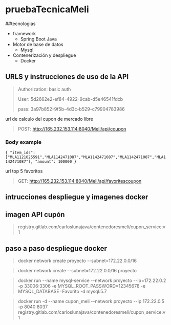 # pruebaTecnicaMeli
##tecnologias

* framework
  * Spring Boot Java
* Motor de base de datos
  * Mysql
* Contenerización y despliegue
  * Docker

## URLS y instrucciones de uso de la API

> Authorization: basic auth
> 
> User: 5d2662e2-ef84-4922-9cab-d5e46541fdcb
> 
> pass: 3a97b852-9f5b-4d3c-b529-c79904783986

url de calculo del cupon de mercado libre 
> POST: http://165.232.153.114:8040/Meli/api/coupon
### Body example
`{
"item_ids": ["MLA1121025591","MLA1142471087","MLA1142471087","MLA1142471087","MLA1142471087"],
"amount": 100000
}`

url top 5 favoritos
> GET: http://165.232.153.114:8040/Meli/api/favoritescoupon

## intrucciones despliegue y imagenes docker

## imagen API cupón

> registry.gitlab.com/carloslunajava/contenedoresmeli/cupon_service:v1

## paso a paso despliegue docker

>docker network create proyecto --subnet=172.22.0.0/16

>docker network create --subnet=172.22.0.0/16 proyecto

>docker run --name mysql-service --network proyecto --ip=172.22.0.2 -p 33006:3306 -e MYSQL_ROOT_PASSWORD=12345678 -e MYSQL_DATABASE=Favorito -d mysql:5.7

>docker run -d --name cupon_meli --network proyecto --ip 172.22.0.5 -p 8040:8037 registry.gitlab.com/carloslunajava/contenedoresmeli/cupon_service:v1
